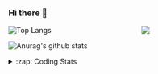 ### Hi there 👋

<!--
**tao8687/tao8687** is a ✨ _special_ ✨ repository because its `README.md` (this file) appears on your GitHub profile.

Here are some ideas to get you started:

- 🔭 I’m currently working on ...
- 🌱 I’m currently learning ...
- 👯 I’m looking to collaborate on ...
- 🤔 I’m looking for help with ...
- 💬 Ask me about ...
- 📫 How to reach me: ...
- 😄 Pronouns: ...
- ⚡ Fun fact: ...
-->

<img align='right' src="https://media.giphy.com/media/M9gbBd9nbDrOTu1Mqx/giphy.gif" width="240">

  
![Top Langs](https://github-readme-stats.vercel.app/api/top-langs/?username=tao8687&layout=compact&title_color=23238E&text_color=A67D3D)

![Anurag's github stats](https://github-readme-stats.vercel.app/api?username=tao8687&show_icons=true&&text_color=A67D3D&title_color=23238E&show_icons=false&count_private=true&hide=stars)

<details>
  <summary>:zap: Coding Stats</summary>
  <br>
    
<!--START_SECTION:waka-->
![Code Time](http://img.shields.io/badge/Code%20Time-2%2C104%20hrs%2028%20mins-blue)

![Profile Views](http://img.shields.io/badge/Profile%20Views-4-blue)

**🐱 My GitHub Data** 

> 📦 1.5 MB Used in GitHub's Storage 
 > 
> 🚫 Not Opted to Hire
 > 
> 📜 63 Public Repositories 
 > 
> 🔑 24 Private Repositories 
 > 
**I'm an Early 🐤** 

```text
🌞 Morning                1806 commits        ██████████████████████░░░   89.45 % 
🌆 Daytime                90 commits          █░░░░░░░░░░░░░░░░░░░░░░░░   04.46 % 
🌃 Evening                119 commits         █░░░░░░░░░░░░░░░░░░░░░░░░   05.89 % 
🌙 Night                  4 commits           ░░░░░░░░░░░░░░░░░░░░░░░░░   00.20 % 
```
📅 **I'm Most Productive on Wednesday** 

```text
Monday                   290 commits         ████░░░░░░░░░░░░░░░░░░░░░   14.36 % 
Tuesday                  276 commits         ███░░░░░░░░░░░░░░░░░░░░░░   13.67 % 
Wednesday                346 commits         ████░░░░░░░░░░░░░░░░░░░░░   17.14 % 
Thursday                 270 commits         ███░░░░░░░░░░░░░░░░░░░░░░   13.37 % 
Friday                   286 commits         ████░░░░░░░░░░░░░░░░░░░░░   14.17 % 
Saturday                 280 commits         ███░░░░░░░░░░░░░░░░░░░░░░   13.87 % 
Sunday                   271 commits         ███░░░░░░░░░░░░░░░░░░░░░░   13.42 % 
```


📊 **This Week I Spent My Time On** 

```text
🕑︎ Time Zone: Asia/Shanghai

💬 Programming Languages: 
XML                      3 hrs 33 mins       ███████░░░░░░░░░░░░░░░░░░   26.85 % 
Markdown                 3 hrs 20 mins       ██████░░░░░░░░░░░░░░░░░░░   25.20 % 
CMake                    2 hrs 5 mins        ████░░░░░░░░░░░░░░░░░░░░░   15.76 % 
C++                      1 hr 30 mins        ███░░░░░░░░░░░░░░░░░░░░░░   11.46 % 
YAML                     59 mins             ██░░░░░░░░░░░░░░░░░░░░░░░   07.47 % 

🔥 Editors: 
VS Code                  13 hrs 13 mins      █████████████████████████   100.00 % 

🐱‍💻 Projects: 
src                      7 hrs 53 mins       ███████████████░░░░░░░░░░   59.62 % 
als_ros                  1 hr 34 mins        ███░░░░░░░░░░░░░░░░░░░░░░   11.96 % 
Creating-2D-laser-slam-fr1 hr 25 mins        ███░░░░░░░░░░░░░░░░░░░░░░   10.75 % 
mvsim                    1 hr                ██░░░░░░░░░░░░░░░░░░░░░░░   07.56 % 
BossMatchJobHunter       44 mins             █░░░░░░░░░░░░░░░░░░░░░░░░   05.64 % 

💻 Operating System: 
Linux                    13 hrs 13 mins      █████████████████████████   100.00 % 
```

**I Mostly Code in C++** 

```text
C++                      11 repos            ████████░░░░░░░░░░░░░░░░░   33.33 % 
Python                   8 repos             ██████░░░░░░░░░░░░░░░░░░░   24.24 % 
JavaScript               2 repos             ██░░░░░░░░░░░░░░░░░░░░░░░   06.06 % 
Batchfile                1 repo              █░░░░░░░░░░░░░░░░░░░░░░░░   03.03 % 
HTML                     1 repo              █░░░░░░░░░░░░░░░░░░░░░░░░   03.03 % 
```



**Timeline**

![Lines of Code chart](https://raw.githubusercontent.com/tao8687/tao8687/master/assets/bar_graph.png)


 Last Updated on 22/07/2025 02:06:37 UTC
<!--END_SECTION:waka-->
</details>
